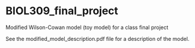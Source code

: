 # BIOL309_final_project
Modified Wilson-Cowan model (toy model) for a class final project

See the modified_model_description.pdf file for a description of the model.
